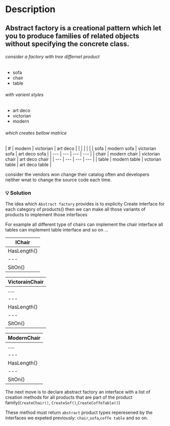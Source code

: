 # Description 

## Abstract factory is a creational pattern which let you to produce families of related objects without specifying the concrete class.

###### consider a factory with tree differnet product 
* sofa
* chair
* table

###### with varient styles 
* art deco
* victorian
* modern

###### which creates bellow matrice

| # | modern | victorian | art deco |
|  |  |  |  |
| sofa | modern sofa | victorian sofa | art deco sofa |
| --- | --- | --- | --- |
| chair | modern chair | victorian chair | art deco chair |
| --- | --- | --- | --- |
| table | modern table | vctorian table | art deco table |

consider the vendors won change their catalog often and developers neither wnat to change the source code each time.

### :bulb: Solution

The idea which `Abstract factory` provides is to explicity Create interface for each category of products()
then we can make all those variants of products to implement those interfaces

For example all different type of chairs can implement the chair interface all tables can implement table interface and so on ...

|    IChair    |
| --- |
| HasLength()  |
| --- |
|   SitOn()    |


|VictorainChair|
| --- |
|    .....     |
| --- |
| HasLength()  |
| --- |
|   SitOn()    |


|  ModernChair |
| --- |
|    .....     |
| --- |
| HasLength()  |
| --- |
|   SitOn()    |

The next move is to declare abstract factory an interface with a list of creation methods for all products that are part of the product family(`CreateChair()`,
`CreateSof()`,`CreateCoffeTable()`)

These method must return `abstract` product types reperesened by the interfaces we expeted previously: `chair`,`sofa`,`coffe table` and so on.

